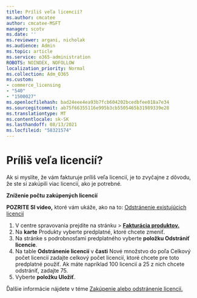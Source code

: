 ```yaml
---
title: Príliš veľa licencií?
ms.author: cmcatee
author: cmcatee-MSFT
manager: scotv
ms.date: ''
ms.reviewer: argani, nicholak
ms.audience: Admin
ms.topic: article
ms.service: o365-administration
ROBOTS: NOINDEX, NOFOLLOW
localization_priority: Normal
ms.collection: Adm_O365
ms.custom:
- commerce_licensing
- "540"
- "1500027"
ms.openlocfilehash: bad24eee4ea93b7fcb604202bcedbfee018a7e34
ms.sourcegitcommit: ab75f66355116e995b3cb5505465b31989339e28
ms.translationtype: MT
ms.contentlocale: sk-SK
ms.lasthandoff: 08/13/2021
ms.locfileid: "58321574"
---
```

# <a name="too-many-licenses"></a>Príliš veľa licencií?

Ak si myslíte, že vám fakturuje príliš veľa licencií, je to zvyčajne z dôvodu, že ste si zakúpili viac licencií, ako je potrebné.
  
**Zníženie počtu zakúpených licencií**

**POZRITE SI video,** ktoré vám ukáže, ako na to: [Odstránenie existujúcich licencií](https://go.microsoft.com/fwlink/p/?linkid=2154938)
  
1. V centre spravovania prejdite  na stránku \> **[Fakturácia produktov.](https://go.microsoft.com/fwlink/p/?linkid=842054)**
2. Na **karte** Produkty vyberte predplatné, ktoré chcete zmeniť.
3. Na stránke s podrobnosťami predplatného vyberte **položku Odstrániť licencie**.
4. Na table **Odstránenie licencií** v **časti**  Nové množstvo do poľa Celkový počet licencií zadajte celkový počet licencií, ktoré chcete pre toto predplatné použiť. Ak máte napríklad 100 licencií a 25 z nich chcete odstrániť, zadajte 75.
5. Vyberte **položku Uložiť**.

Ďalšie informácie nájdete v téme [Zakúpenie alebo odstránenie licencií.](https://docs.microsoft.com/microsoft-365/commerce/licenses/buy-licenses)